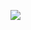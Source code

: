 [![](https://jitpack.io/v/ahmedorabi94/ValifyTask.svg)](https://jitpack.io/#ahmedorabi94/ValifyTask)
